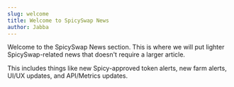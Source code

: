 ```yaml
---
slug: welcome
title: Welcome to SpicySwap News
author: Jabba
---
```


Welcome to the SpicySwap News section. This is where we will put lighter SpicySwap-related news that doesn't require a larger article. 

This includes things like new Spicy-approved token alerts, new farm alerts, UI/UX updates, and API/Metrics updates.
